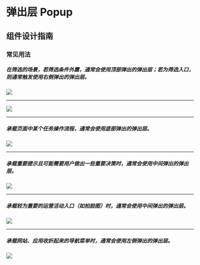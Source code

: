 # 弹出层 Popup

## 组件设计指南

### 常见用法

##### 在筛选的场景，若筛选条件外露，通常会使用顶部弹出的弹出层；若为筛选入口，则通常触发使用右侧弹出的弹出层。

<div class="item">
  <img src="https://oteam-tdesign-1258344706.cos.ap-guangzhou.myqcloud.com/site/design/mobile-guide/Popup%201-1.png" />
</div>

<hr />

<div class="item">
  <img src="https://oteam-tdesign-1258344706.cos.ap-guangzhou.myqcloud.com/site/design/mobile-guide/Popup%201-2.png" />
</div>

<hr />

##### 承载页面中某个任务操作流程，通常会使用底部弹出的弹出层。

<div class="item">
  <img src="https://oteam-tdesign-1258344706.cos.ap-guangzhou.myqcloud.com/site/design/mobile-guide/Popup%202.png" />
</div>

<hr />

##### 承载重要提示且可能需要用户做出一些重要决策时，通常会使用中间弹出的弹出层。

<div class="legend">
  <div class="item">
    <img src="https://oteam-tdesign-1258344706.cos.ap-guangzhou.myqcloud.com/site/design/mobile-guide/Popup%203.png" />
  </div>
</div>

<hr />

##### 承载较为重要的运营活动入口（如拍脸图）时，通常会使用中间弹出的弹出层。

<div class="legend">
  <div class="item">
    <img src="https://oteam-tdesign-1258344706.cos.ap-guangzhou.myqcloud.com/site/design/mobile-guide/Popup%204.png" />
  </div>
</div>
  
<hr />

##### 承载网站、应用收折起来的导航菜单时，通常会使用左侧弹出的弹出层。

<div class="legend">
  <div class="item">
    <img src="https://oteam-tdesign-1258344706.cos.ap-guangzhou.myqcloud.com/site/design/mobile-guide/Popup%205.png" />
  </div>
</div>
